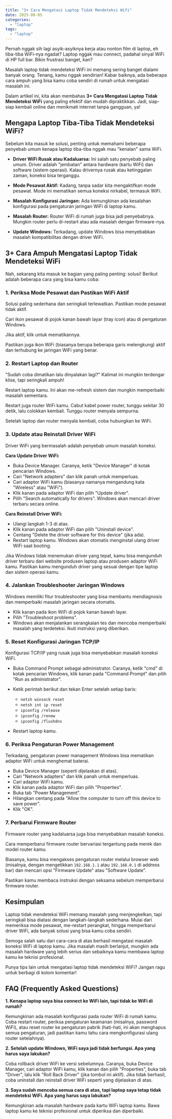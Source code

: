 ```yaml
---
title: "3+ Cara Mengatasi Laptop Tidak Mendeteksi Wifi"
date: 2025-08-05
categories: 
  - "laptop"
tags: 
  - "laptop"
---
```


Pernah nggak sih lagi asyik-asyiknya kerja atau nonton film di laptop, eh tiba-tiba WiFi-nya ngadat? Laptop nggak mau connect, padahal sinyal WiFi di HP full bar. Bikin frustrasi banget, kan?

Masalah laptop tidak mendeteksi WiFi ini memang sering banget dialami banyak orang. Tenang, kamu nggak sendirian! Kabar baiknya, ada beberapa cara ampuh yang bisa kamu coba sendiri di rumah untuk mengatasi masalah ini.

Dalam artikel ini, kita akan membahas **3+ Cara Mengatasi Laptop Tidak Mendeteksi WiFi** yang paling efektif dan mudah dipraktikkan. Jadi, siap-siap kembali online dan menikmati internet tanpa gangguan, ya!

## Mengapa Laptop Tiba-Tiba Tidak Mendeteksi WiFi?

Sebelum kita masuk ke solusi, penting untuk memahami beberapa penyebab umum kenapa laptop tiba-tiba nggak mau "kenalan" sama WiFi.

- **Driver WiFi Rusak atau Kadaluarsa:** Ini salah satu penyebab paling umum. Driver adalah "jembatan" antara hardware (kartu WiFi) dan software (sistem operasi). Kalau drivernya rusak atau ketinggalan zaman, koneksi bisa terganggu.
    
- **Mode Pesawat Aktif:** Kadang, tanpa sadar kita mengaktifkan mode pesawat. Mode ini mematikan semua koneksi nirkabel, termasuk WiFi.
    
- **Masalah Konfigurasi Jaringan:** Ada kemungkinan ada kesalahan konfigurasi pada pengaturan jaringan WiFi di laptop kamu.
    
- **Masalah Router:** Router WiFi di rumah juga bisa jadi penyebabnya. Mungkin router perlu di-restart atau ada masalah dengan firmware-nya.
    
- **Update Windows:** Terkadang, update Windows bisa menyebabkan masalah kompatibilitas dengan driver WiFi.
    

## 3+ Cara Ampuh Mengatasi Laptop Tidak Mendeteksi WiFi

Nah, sekarang kita masuk ke bagian yang paling penting: solusi! Berikut adalah beberapa cara yang bisa kamu coba:

### 1\. Periksa Mode Pesawat dan Pastikan WiFi Aktif

Solusi paling sederhana dan seringkali terlewatkan. Pastikan mode pesawat tidak aktif.

Cari ikon pesawat di pojok kanan bawah layar (tray icon) atau di pengaturan Windows.

Jika aktif, klik untuk mematikannya.

Pastikan juga ikon WiFi (biasanya berupa beberapa garis melengkung) aktif dan terhubung ke jaringan WiFi yang benar.

### 2\. Restart Laptop dan Router

"Sudah coba dimatikan lalu dinyalakan lagi?" Kalimat ini mungkin terdengar klise, tapi seringkali ampuh!

Restart laptop kamu. Ini akan me-refresh sistem dan mungkin memperbaiki masalah sementara.

Restart juga router WiFi kamu. Cabut kabel power router, tunggu sekitar 30 detik, lalu colokkan kembali. Tunggu router menyala sempurna.

Setelah laptop dan router menyala kembali, coba hubungkan ke WiFi.

### 3\. Update atau Reinstall Driver WiFi

Driver WiFi yang bermasalah adalah penyebab umum masalah koneksi.

**Cara Update Driver WiFi:**

- Buka Device Manager. Caranya, ketik "Device Manager" di kotak pencarian Windows.
- Cari "Network adapters" dan klik panah untuk memperluas.
- Cari adaptor WiFi kamu (biasanya namanya mengandung kata "Wireless" atau "WiFi").
- Klik kanan pada adaptor WiFi dan pilih "Update driver".
- Pilih "Search automatically for drivers". Windows akan mencari driver terbaru secara online.

**Cara Reinstall Driver WiFi:**

- Ulangi langkah 1-3 di atas.
- Klik kanan pada adaptor WiFi dan pilih "Uninstall device".
- Centang "Delete the driver software for this device" (jika ada).
- Restart laptop kamu. Windows akan otomatis menginstal ulang driver WiFi saat booting.

Jika Windows tidak menemukan driver yang tepat, kamu bisa mengunduh driver terbaru dari website produsen laptop atau produsen adaptor WiFi kamu. Pastikan kamu mengunduh driver yang sesuai dengan tipe laptop dan sistem operasi kamu.

### 4\. Jalankan Troubleshooter Jaringan Windows

Windows memiliki fitur troubleshooter yang bisa membantu mendiagnosis dan memperbaiki masalah jaringan secara otomatis.

- Klik kanan pada ikon WiFi di pojok kanan bawah layar.
- Pilih "Troubleshoot problems".
- Windows akan menjalankan serangkaian tes dan mencoba memperbaiki masalah yang terdeteksi. Ikuti instruksi yang diberikan.

### 5\. Reset Konfigurasi Jaringan TCP/IP

Konfigurasi TCP/IP yang rusak juga bisa menyebabkan masalah koneksi WiFi.

- Buka Command Prompt sebagai administrator. Caranya, ketik "cmd" di kotak pencarian Windows, klik kanan pada "Command Prompt" dan pilih "Run as administrator".
- Ketik perintah berikut dan tekan Enter setelah setiap baris:
    
    - `netsh winsock reset`
    - `netsh int ip reset`
    - `ipconfig /release`
    - `ipconfig /renew`
    - `ipconfig /flushdns`
- Restart laptop kamu.

### 6\. Periksa Pengaturan Power Management

Terkadang, pengaturan power management Windows bisa mematikan adaptor WiFi untuk menghemat baterai.

- Buka Device Manager (seperti dijelaskan di atas).
- Cari "Network adapters" dan klik panah untuk memperluas.
- Cari adaptor WiFi kamu.
- Klik kanan pada adaptor WiFi dan pilih "Properties".
- Buka tab "Power Management".
- Hilangkan centang pada "Allow the computer to turn off this device to save power".
- Klik "OK".

### 7\. Perbarui Firmware Router

Firmware router yang kadaluarsa juga bisa menyebabkan masalah koneksi.

Cara memperbarui firmware router bervariasi tergantung pada merek dan model router kamu.

Biasanya, kamu bisa mengakses pengaturan router melalui browser web (misalnya, dengan mengetikkan `192.168.1.1` atau `192.168.0.1` di address bar) dan mencari opsi "Firmware Update" atau "Software Update".

Pastikan kamu membaca instruksi dengan seksama sebelum memperbarui firmware router.

## Kesimpulan

Laptop tidak mendeteksi WiFi memang masalah yang menjengkelkan, tapi seringkali bisa diatasi dengan langkah-langkah sederhana. Mulai dari memeriksa mode pesawat, me-restart perangkat, hingga memperbarui driver WiFi, ada banyak solusi yang bisa kamu coba sendiri.

Semoga salah satu dari cara-cara di atas berhasil mengatasi masalah koneksi WiFi di laptop kamu. Jika masalah masih berlanjut, mungkin ada masalah hardware yang lebih serius dan sebaiknya kamu membawa laptop kamu ke teknisi profesional.

Punya tips lain untuk mengatasi laptop tidak mendeteksi WiFi? Jangan ragu untuk berbagi di kolom komentar!

## FAQ (Frequently Asked Questions)

**1\. Kenapa laptop saya bisa connect ke WiFi lain, tapi tidak ke WiFi di rumah?**

Kemungkinan ada masalah konfigurasi pada router WiFi di rumah kamu. Coba restart router, periksa pengaturan keamanan (misalnya, password WiFi), atau reset router ke pengaturan pabrik (hati-hati, ini akan menghapus semua pengaturan, jadi pastikan kamu tahu cara mengkonfigurasi ulang router setelahnya).

**2\. Setelah update Windows, WiFi saya jadi tidak berfungsi. Apa yang harus saya lakukan?**

Coba rollback driver WiFi ke versi sebelumnya. Caranya, buka Device Manager, cari adaptor WiFi kamu, klik kanan dan pilih "Properties", buka tab "Driver", lalu klik "Roll Back Driver" (jika tombol ini aktif). Jika tidak berhasil, coba uninstall dan reinstall driver WiFi seperti yang dijelaskan di atas.

**3\. Saya sudah mencoba semua cara di atas, tapi laptop saya tetap tidak mendeteksi WiFi. Apa yang harus saya lakukan?**

Kemungkinan ada masalah hardware pada kartu WiFi laptop kamu. Bawa laptop kamu ke teknisi profesional untuk diperiksa dan diperbaiki.

